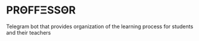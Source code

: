 # PRΘFFΞSSΘR
Telegram bot that provides organization of the learning process for students and their teachers

